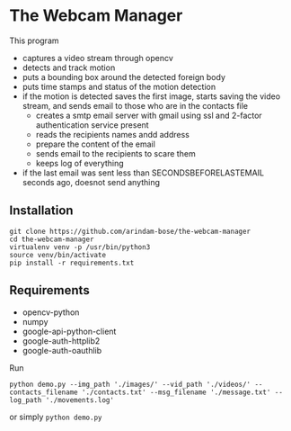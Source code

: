 # The Webcam Manager

This program
 - captures a video stream through opencv
 - detects and track motion
 - puts a bounding box around the detected foreign body
 - puts time stamps and status of the motion detection
 - if the motion is detected saves the first image, starts saving the video stream, and sends email to those who are in the contacts file
   - creates a smtp email server with gmail using ssl and 2-factor authentication service present
   - reads the recipients names andd address
   - prepare the content of the email 
   - sends email to the recipients to scare them
   - keeps log of everything
 - if the last email was sent less than SECONDSBEFORELASTEMAIL seconds ago, doesnot send anything

## Installation
```
git clone https://github.com/arindam-bose/the-webcam-manager
cd the-webcam-manager
virtualenv venv -p /usr/bin/python3
source venv/bin/activate
pip install -r requirements.txt
```

## Requirements
- opencv-python
- numpy
- google-api-python-client 
- google-auth-httplib2 
- google-auth-oauthlib


Run
```
python demo.py --img_path './images/' --vid_path './videos/' --contacts_filename './contacts.txt' --msg_filename './message.txt' --log_path './movements.log'
```

or simply
```python demo.py```

